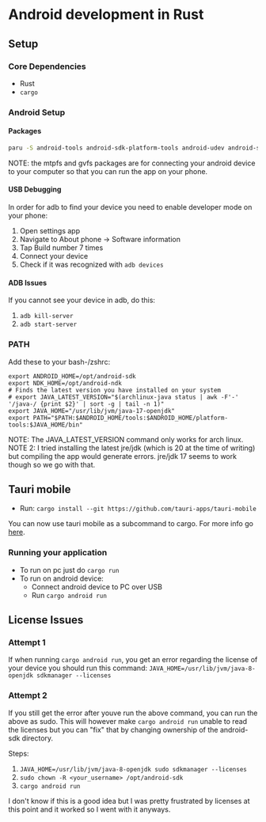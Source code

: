 # Android development in Rust

## Setup
### Core Dependencies
- Rust
- `cargo`

### Android Setup
#### Packages
```bash
paru -S android-tools android-sdk-platform-tools android-udev android-sdk android-ndk mtpfs gvfs-mtp gvfs-gphoto2 jre8-openjdk jre17-openjdk jdk17-openjdk
```
NOTE: the mtpfs and gvfs packages are for connecting your android device to your computer so that you can run the app on your phone.
#### USB Debugging

In order for adb to find your device you need to enable developer mode on your phone:
1. Open settings app
2. Navigate to About phone -> Software information
3. Tap Build number 7 times
4. Connect your device
5. Check if it was recognized with `adb devices`

#### ADB Issues
If you cannot see your device in adb, do this:
1. `adb kill-server`
2. `adb start-server`

### PATH
Add these to your bash-/zshrc:
```
export ANDROID_HOME=/opt/android-sdk
export NDK_HOME=/opt/android-ndk
# Finds the latest version you have installed on your system
# export JAVA_LATEST_VERSION="$(archlinux-java status | awk -F'-' '/java-/ {print $2}' | sort -g | tail -n 1)"
export JAVA_HOME="/usr/lib/jvm/java-17-openjdk"
export PATH="$PATH:$ANDROID_HOME/tools:$ANDROID_HOME/platform-tools:$JAVA_HOME/bin"
```
NOTE: The JAVA_LATEST_VERSION command only works for arch linux.
NOTE 2: I tried installing the latest jre/jdk (which is 20 at the time of writing) but compiling the app would generate errors. jre/jdk 17 seems to work though so we go with that.

## Tauri mobile
- Run: `cargo install --git https://github.com/tauri-apps/tauri-mobile`

You can now use tauri mobile as a subcommand to cargo. For more info go [here](https://github.com/tauri-apps/tauri-mobile).

### Running your application
- To run on pc just do `cargo run`
- To run on android device:
  - Connect android device to PC over USB
  - Run `cargo android run`

## License Issues
### Attempt 1
If when running `cargo android run`, you get an error regarding the license of your device you should run this command:
`JAVA_HOME=/usr/lib/jvm/java-8-openjdk sdkmanager --licenses`

### Attempt 2
If you still get the error after youve run the above command, you can run the above as sudo. This will however make
`cargo android run` unable to read the licenses but you can "fix" that by changing ownership of the android-sdk directory.

Steps:
1. `JAVA_HOME=/usr/lib/jvm/java-8-openjdk sudo sdkmanager --licenses`
2. `sudo chown -R <your_username> /opt/android-sdk`
3. `cargo android run`

I don't know if this is a good idea but I was pretty frustrated by licenses at this point and it worked so I went with it anyways.
